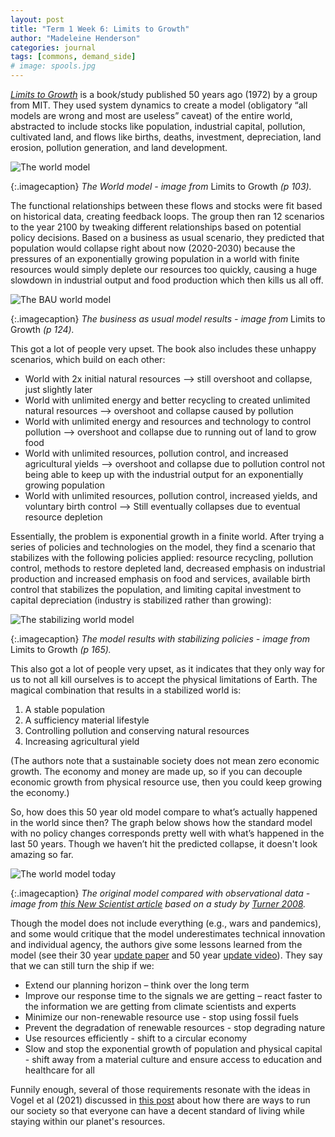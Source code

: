```yaml
---
layout: post
title: "Term 1 Week 6: Limits to Growth"
author: "Madeleine Henderson"
categories: journal
tags: [commons, demand_side]
# image: spools.jpg
---
```


_[Limits to Growth](https://www.donellameadows.org/wp-content/userfiles/Limits-to-Growth-digital-scan-version.pdf)_ is a book/study published 50 years ago (1972) by a group from MIT. They used system dynamics to create a model (obligatory “all models are wrong and most are useless” caveat) of the entire world, abstracted to include stocks like population, industrial capital, pollution, cultivated land, and flows like births, deaths, investment, depreciation, land erosion, pollution generation, and land development. 

![The world model](../assets/img/world_model.png)

{:.imagecaption}
_The World model - image from_ Limits to Growth _(p 103)._

The functional relationships between these flows and stocks were fit based on historical data, creating feedback loops. The group then ran 12 scenarios to the year 2100 by tweaking different relationships based on potential policy decisions. Based on a business as usual scenario, they predicted that population would collapse right about now (2020-2030) because the pressures of an exponentially growing population in a world with finite resources would simply deplete our resources too quickly, causing a huge slowdown in industrial output and food production which then kills us all off.

![The BAU world model](../assets/img/BAU_worldmodel.png)

{:.imagecaption}
_The business as usual model results - image from_ Limits to Growth _(p 124)._

This got a lot of people very upset. The book also includes these unhappy scenarios, which build on each other:
* World with 2x initial natural resources --> still overshoot and collapse, just slightly later
* World with unlimited energy and better recycling to created unlimited natural resources --> overshoot and collapse caused by pollution
* World with unlimited energy and resources and technology to control pollution --> overshoot and collapse due to running out of land to grow food 
* World with unlimited resources, pollution control, and increased agricultural yields --> overshoot and collapse due to pollution control not being able to keep up with the industrial output for an exponentially growing population
* World with unlimited resources, pollution control, increased yields, and voluntary birth control --> Still eventually collapses due to eventual resource depletion

Essentially, the problem is exponential growth in a finite world. After trying a series of policies and technologies on the model, they find a scenario that stabilizes with the following policies applied: resource recycling, pollution control, methods to restore depleted land, decreased emphasis on industrial production and increased emphasis on food and services, available birth control that stabilizes the population, and limiting capital investment to capital depreciation (industry is stabilized rather than growing):

![The stabilizing world model](../assets/img/stable_world_model.png)

{:.imagecaption}
_The model results with stabilizing policies - image from_ Limits to Growth _(p 165)._

This also got a lot of people very upset, as it indicates that they only way for us to not all kill ourselves is to accept the physical limitations of Earth. The magical combination that results in a stabilized world is:
1.	A stable population
2.	A sufficiency material lifestyle 
3.	Controlling pollution and conserving natural resources
4.	Increasing agricultural yield 

(The authors note that a sustainable society does not mean zero economic growth. The economy and money are made up, so if you can decouple economic growth from physical resource use, then you could keep growing the economy.)

So, how does this 50 year old model compare to what’s actually happened in the world since then? The graph below shows how the standard model with no policy changes corresponds pretty well with what’s happened in the last 50 years. Though we haven’t hit the predicted collapse, it doesn't look amazing so far. 

![The world model today](../assets/img/world_model_today.png)

{:.imagecaption}
_The original model compared with observational data - image from [this New Scientist article](https://www.newscientist.com/article/mg21328462-100-boom-and-doom-revisiting-prophecies-of-collapse/) based on a study by [Turner 2008](https://doi.org/10.1016/j.gloenvcha.2008.05.001)._

Though the model does not include everything (e.g., wars and pandemics), and some would critique that the model underestimates technical innovation and individual agency, the authors give some lessons learned from the model (see their 30 year [update paper](https://donellameadows.org/archives/a-synopsis-limits-to-growth-the-30-year-update/) and 50 year [update video](https://www.youtube.com/watch?v=ykFXvUDnw9Y)). They say that we can still turn the ship if we:
* Extend our planning horizon – think over the long term
* Improve our response time to the signals we are getting – react faster to the information we are getting from climate scientists and experts
* Minimize our non-renewable resource use - stop using fossil fuels
* Prevent the degradation of renewable resources - stop degrading nature
* Use resources efficiently - shift to a circular economy
* Slow and stop the exponential growth of population and physical capital - shift away from a material culture and ensure access to education and healthcare for all

Funnily enough, several of those requirements resonate with the ideas in Vogel et al (2021) discussed in [this post](https://ml-henderson.github.io/term1_week1_2) about how there are ways to run our society so that everyone can have a decent standard of living while staying within our planet's resources.
